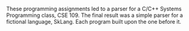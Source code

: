 These programming assignments led to a parser for a C/C++ Systems Programming class, CSE 109. The final result was a simple parser for a fictional language, SkLang. Each program built upon the one before it.
